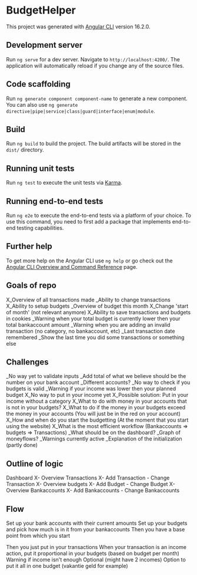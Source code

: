 # BudgetHelper

This project was generated with [Angular CLI](https://github.com/angular/angular-cli) version 16.2.0.

## Development server

Run `ng serve` for a dev server. Navigate to `http://localhost:4200/`. The application will automatically reload if you change any of the source files.

## Code scaffolding

Run `ng generate component component-name` to generate a new component. You can also use `ng generate directive|pipe|service|class|guard|interface|enum|module`.

## Build

Run `ng build` to build the project. The build artifacts will be stored in the `dist/` directory.

## Running unit tests

Run `ng test` to execute the unit tests via [Karma](https://karma-runner.github.io).

## Running end-to-end tests

Run `ng e2e` to execute the end-to-end tests via a platform of your choice. To use this command, you need to first add a package that implements end-to-end testing capabilities.

## Further help

To get more help on the Angular CLI use `ng help` or go check out the [Angular CLI Overview and Command Reference](https://angular.io/cli) page.

## Goals of repo
X_Overview of all transactions made
_Ability to change transactions
X_Ability to setup budgets
_Overview of budget this month
X_Change 'start of month' (not relevant anymore)
X_Ability to save transactions and budgets in cookies
_Warning when your total budget is currently lower then your total bankaccount amount
_Warning when you are adding an invalid transaction (no category, no bankaccount, etc)
_Last transaction date remembered
_Show the last time you did some transactions or something else

## Challenges
_No way yet to validate inputs
    _Add total of what we believe should be the number on your bank account
        _Different accounts?
_No way to check if you budgets is valid
    _Warning if your income was lower then your planned budget
X_No way to put in your income yet
    X_Possible solution: Put in your income without a category
X_What to do with money in your accounts that is not in your budgets?
X_What to do if the money in your budgets exceed the money in your accounts (You will just be in the red on your account)
X_How and when do you start the budgetting (At the moment that you start using the website)
X_What is the most efficient workflow (Bankaccounts => budgets => Transactions)
_What should be on the dashboard?
    _Graph of moneyflows?
    _Warnings currently active
    _Explanation of the initialization (partly done)

## Outline of logic

Dashboard
    X- Overview Transactions
        X- Add Transaction
        - Change Transaction
    X- Overview budgets
        X- Add Budget
        - Change Budget
    X- Overview Bankaccounts
        X- Add Bankaccounts
        - Change Bankaccounts

## Flow
Set up your bank accounts with their current amounts
Set up your budgets and pick how much is in it from your bankaccounts
Then you have a base point from which you start

Then you just put in your transactions
When your transaction is an income action, put it proportional in your budgets (based on budget per month)
    Warning if income isn't enough
        Optional (might have 2 incomes)
    Option to put it all in one budget (vakantie geld for example)
        
